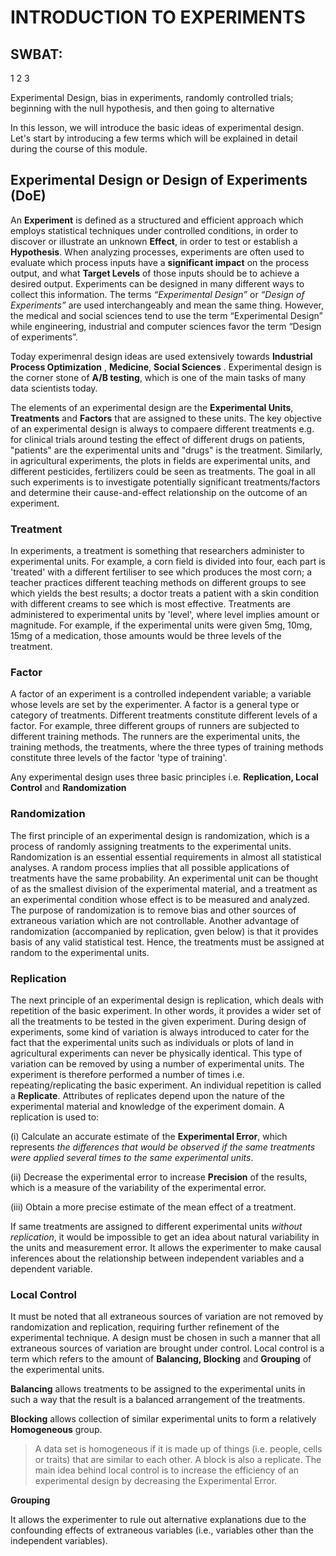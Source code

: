 # INTRODUCTION TO EXPERIMENTS 

## SWBAT:
1
2
3


Experimental Design, bias in experiments, randomly controlled trials; beginning with the null hypothesis, and then going to alternative

In this lesson, we will introduce the basic ideas of experimental design. Let's start by introducing a few terms which will be explained in detail during the course of this module. 

## Experimental Design or Design of Experiments (DoE)

An **Experiment** is defined as a structured and efficient approach which employs statistical techniques  under controlled conditions, in order to discover or illustrate an unknown **Effect**, in order to test or establish a **Hypothesis**. 
When analyzing processes, experiments are often used to evaluate which process inputs have a **significant impact** on the process output, and what **Target Levels** of those inputs should be to achieve a desired output. Experiments can be designed in many different ways to collect this information. The terms *“Experimental Design”* or *“Design of Experiments”* are used interchangeably and mean the same thing. However, the medical and social sciences tend to use the term “Experimental Design” while engineering, industrial and computer sciences favor the term “Design of experiments”.

Today experimenral design ideas are used extensively towards **Industrial Process Optimization** , **Medicine**, **Social Sciences** . Experimental design is the corner stone of **A/B testing**, which is one of the main tasks of many data scientists today.

The elements of an experimental design are the **Experimental Units**, **Treatments** and **Factors** that are assigned to these units. The key objective of an experimental design is always to compaere different treatments e.g. for clinical trials around testing the effect of different drugs on patients, "patients" are the experimental units and "drugs" is the treatment. Similarly, in agricultural experiments, the plots in fields are experimental units, and different pesticides, fertilizers could be seen as treatments. The goal in all such experiments is to investigate potentially significant treatments/factors and determine their cause-and-effect relationship on the outcome of an experiment. 

### Treatment
In experiments, a treatment is something that researchers administer to experimental units. For example, a corn field is divided into four, each part is 'treated' with a different fertiliser to see which produces the most corn; a teacher practices different teaching methods on different groups to see which yields the best results; a doctor treats a patient with a skin condition with different creams to see which is most effective. Treatments are administered to experimental units by 'level', where level implies amount or magnitude. For example, if the experimental units were given 5mg, 10mg, 15mg of a medication, those amounts would be three levels of the treatment. 

### Factor
A factor of an experiment is a controlled independent variable; a variable whose levels are set by the experimenter.
A factor is a general type or category of treatments. Different treatments constitute different levels of a factor. For example, three different groups of runners are subjected to different training methods. The runners are the experimental units, the training methods, the treatments, where the three types of training methods constitute three levels of the factor 'type of training'. 


Any experimental design uses three basic principles i.e. **Replication, Local Control** and **Randomization**

### Randomization 
The first principle of an experimental design is randomization, which is a process of randomly assigning treatments to the experimental units. Randomization is an essential essential requirements in almost all statistical analyses. A random process implies that all possible applications of treatments have the same probability. An experimental unit can be thought of as the smallest division of the experimental material, and a treatment as an experimental condition whose effect is to be measured and analyzed. The purpose of randomization is to remove bias and other sources of extraneous variation which are not controllable. Another advantage of randomization (accompanied by replication, gven below) is that it provides basis of any valid statistical test. Hence, the treatments must be assigned at random to the experimental units. 

### Replication 
The next principle of an experimental design is replication, which deals with repetition of the basic experiment. In other words, it provides a wider set of all the treatments to be tested in the given experiment. During design of experiments, some kind of variation is always introduced to cater for the fact that the experimental units such as individuals or plots of land in agricultural experiments can never be physically identical. This type of variation can be removed by using a number of experimental units. The experiment is therefore performed a number of times i.e. repeating/replicating the basic experiment. An individual repetition is called a **Replicate**. Attributes of replicates depend upon the nature of the experimental material and knowledge of the experiment domain. A replication is used to:

(i) Calculate an accurate estimate of the **Experimental Error**, which represents *the differences that would be observed if the same treatments were applied several times to the same experimental units*.

(ii) Decrease the experimental error to increase **Precision** of the results, which is a measure of the variability of the experimental error.

(iii) Obtain a more precise estimate of the mean effect of a treatment. 

If same treatments are assigned to different experimental units *without replication*, it would be impossible to get an idea about natural variability in the units and measurement error.  It allows the experimenter to make causal inferences about the relationship between independent variables and a dependent variable.

### Local Control
It must be noted that all extraneous sources of variation are not removed by randomization and replication, requiring further refinement of the experimental technique. A design must be chosen in such a manner that all extraneous sources of variation are brought under control. Local control is a term which refers to the amount of **Balancing, Blocking** and **Grouping** of the experimental units. 

**Balancing** allows treatments to be assigned to the experimental units in such a way that the result is a balanced arrangement of the treatments. 

**Blocking** allows collection of similar experimental units to form a relatively **Homogeneous** group.
> A data set is homogeneous if it is made up of things (i.e. people, cells or traits) that are similar to each other.
A block is also a replicate. The main idea behind local control is to increase the efficiency of an experimental design by decreasing the Experimental Error. 

**Grouping** 

It allows the experimenter to rule out alternative explanations due to the confounding effects of extraneous variables (i.e., variables other than the independent variables).

